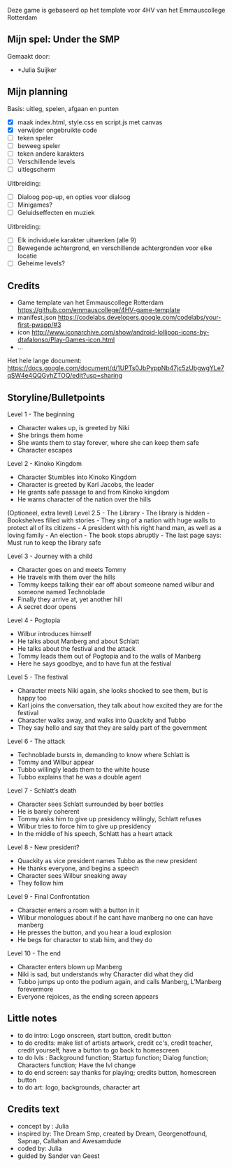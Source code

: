 Deze game is gebaseerd op het template voor 4HV van het Emmauscollege Rotterdam

## Mijn spel: Under the SMP
Gemaakt door:
- *Julia Suijker

## Mijn planning

Basis: uitleg, spelen, afgaan en punten
- [x] maak index.html, style.css en script.js met canvas
- [x] verwijder ongebruikte code
- [ ] teken speler
- [ ] beweeg speler
- [ ] teken andere karakters
- [ ] Verschillende levels
- [ ] uitlegscherm

Uitbreiding:
- [ ] Dialoog pop-up, en opties voor dialoog
- [ ] Minigames?
- [ ] Geluidseffecten en muziek

Uitbreiding:
- [ ] Elk individuele karakter uitwerken (alle 9)
- [ ] Bewegende achtergrond, en verschillende achtergronden voor elke locatie
- [ ] Geheime levels?

## Credits
- Game template van het Emmauscollege Rotterdam https://github.com/emmauscollege/4HV-game-template
- manifest.json https://codelabs.developers.google.com/codelabs/your-first-pwapp/#3
- icon http://www.iconarchive.com/show/android-lollipop-icons-by-dtafalonso/Play-Games-icon.html
- ...

Het hele lange document: https://docs.google.com/document/d/1UPTs0JbPyppNb47jc5zUbgwgYLe7qSW4e4QQGyhZTOQ/edit?usp=sharing

## Storyline/Bulletpoints
Level 1 - The beginning
- Character wakes up, is greeted by Niki
- She brings them home
- She wants them to stay forever, where she can keep them safe
- Character escapes

Level 2 - Kinoko Kingdom
- Character Stumbles into Kinoko Kingdom
- Character is greeted by Karl Jacobs, the leader
- He grants safe passage to and from Kinoko kingdom
- He warns character of the nation over the hills

(Optioneel, extra level)
    Level 2.5 - The Library
    - The library is hidden
    - Bookshelves filled with stories
    - They sing of a nation with huge walls to protect all of its citizens
    - A president with his right hand man, as well as a loving family
    - An election
    - The book stops abruptly
    - The last page says: Must run to keep the library safe

Level 3 - Journey with a child
- Character goes on and meets Tommy
- He travels with them over the hills
- Tommy keeps talking their ear off about someone named wilbur and someone named Technoblade
- Finally they arrive at, yet another hill
- A secret door opens

Level 4 - Pogtopia
- Wilbur introduces himself
- He talks about Manberg and about Schlatt
- He talks about the festival and the attack
- Tommy leads them out of Pogtopia and to the walls of Manberg
- Here he says goodbye, and to have fun at the festival

Level 5 - The festival
- Character meets Niki again, she looks shocked to see them, but is happy too
- Karl joins the conversation, they talk about how excited they are for the festival
- Character walks away, and walks into Quackity and Tubbo
- They say hello and say that they are saldy part of the government

Level 6 - The attack
- Technoblade bursts in, demanding to know where Schlatt is
- Tommy and Wilbur appear
- Tubbo willingly leads them to the white house
- Tubbo explains that he was a double agent

Level 7 - Schlatt’s death
- Character sees Schlatt surrounded by beer bottles
- He is barely coherent
- Tommy asks him to give up presidency willingly, Schlatt refuses
- Wilbur tries to force him to give up presidency
- In the middle of his speech, Schlatt has a heart attack

Level 8 - New president?
- Quackity as vice president names Tubbo as the new president
- He thanks everyone, and begins a speech
- Character sees Wilbur sneaking away
- They follow him

Level 9 - Final Confrontation
- Character enters a room with a button in it
- Wilbur monologues about if he cant have manberg no one can have manberg
- He presses the button, and you hear a loud explosion
- He begs for character to stab him, and they do

Level 10 - The end
- Character enters blown up Manberg
- Niki is sad, but understands why Character did what they did
- Tubbo jumps up onto the podium again, and calls Manberg, L’Manberg forevermore
- Everyone rejoices, as the ending screen appears







## Little notes
- to do intro: Logo onscreen, start button, credit button
- to do credits: make list of artists artwork, credit cc's, credit teacher, credit yourself, have a button to go back to homescreen
- to do lvls : Background function; Startup function; Dialog function; Characters function; Have the lvl change
- to do end screen: say thanks for playing; credits button, homescreen button
- to do art: logo, backgrounds, character art


## Credits text
- concept by : Julia
- inspired by: The Dream Smp, created by Dream, Georgenotfound, Sapnap, Callahan and Awesamdude
- coded by: Julia
- guided by Sander van Geest
